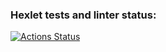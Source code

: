 ### Hexlet tests and linter status:
[![Actions Status](https://github.com/Enimalojd/python-project-50/actions/workflows/hexlet-check.yml/badge.svg)](https://github.com/Enimalojd/python-project-50/actions)